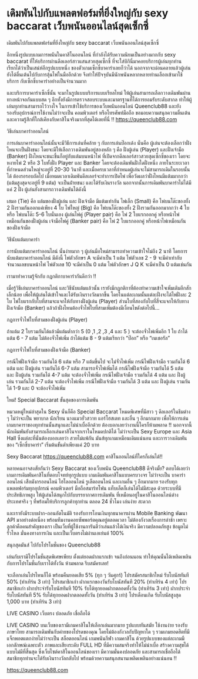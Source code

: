 # เดิมพันไปกับแพลตฟอร์มที่ยิ่งใหญ่กับ sexy baccarat เว็บพนันออนไลน์สุดเซ็กซี่

เดิมพันไปกับแพลตฟอร์มที่ยิ่งใหญ่กับ sexy baccarat เว็บพนันออนไลน์สุดเซ็กซี่

อีกหนึ่งรูปแบบเกมการพนันในคาสิโนออนไลน์ ที่กำลังได้รับความนิยมเป็นอย่างมากกับ sexy baccarat ที่ให้บริการผ่านดีลเลอร์สาวแสนสวยสุดเซ็กซี่ ที่จะใส่บิกินี่มาคอยบริการผู้เล่นทุกท่าน เรียกได้ว่าเป็นเสน่ห์อีกรูปแบบหนึ่ง ของตัวเกมเซ็กซี่บาคาร่าเลยก็ว่าได้ นอกจากจะผ่อนคลายแล้วผู้เล่นยังได้ตื่นเต้นไปกับการลุ้นไพ่ในมืออีกด้วย จึงทำให้ปัจจุบันมีนักพนันหลากหลายท่านเลือกเข้ามาใช้บริการ กับเซ็กซี่บาคาร่าอย่างเป็นจำนวนมาก

และบริการบาคาร่าเซ็กซี่นั้น จะมาในรูปแบบบริการแบบเรียลไทม์ ให้ผู้เล่นสามารถเลือกวางเดิมพันผ่านทางหน้าจอกันแบบสด ๆ อีกทั้งยังมีการตรวจสอบระบบและมาตรฐานที่ได้การยอมรับระดับสากล ทำให้ผู้เล่นทุกท่านสามารถไว้วางใจ ในการเข้าใช้บริการของเว็บพนันออนไลน์ Queenclub88 และยังรองรับอุปกรณ์การใช้งานไม่ว่าจะเป็น คอมพิวเตอร์ หรือโทรศัพท์มือถือ ขอมอบความสนุกความตื่นเต้น และความรู้สึกที่ใกล้เคียงกับคาสิโนจริงมากที่สุดได้เลยที่นี่ !!
https://queenclub88.com


วิธีเล่นบาคาร่าออนไลน์

การเล่นบาคาร่าออนไลน์นั้นจะมีวิธีการเล่นที่คล้าย ๆ กับการเล่นป๊อกเด้ง นั่นคือ ผู้เล่นจะต้องเลือกว่าฝั่งไหนจะเป็นฝั่งชนะ โดยจะมีให้เลือกวางเดิมพันอยู่สองหลัก ๆ คือ ฝั่งผู้เล่น (Player) และฝั่งเจ้ามือ (Banker) ฝั่งไหนจะชนะขึ้นก็อยู่กับแต้มบนหน้าไพ่ ที่เปิดจากดีลเลอร์สาวสวยสุดเซ็กซี่ของเรา โดยจะหงายไพ่ 2 หรือ 3 ใบทั้งฝั่ง Player และ Banker โดยจะต้องเดิมพันฝั่งใดฝั่งหนึ่ง ภายในระยะเวลาที่กำหนดส่วนใหญ่จะอยู่ที่ 20-30 วินาที และเมื่อครบเวลาที่กำหนดผู้เล่นจะไม่สามารถเดิมในรอบนั้นได้ ต้องรอรอบถัดไป เมื่อหมดเวลาเดิมพันดีลเลอร์จะทำการเปิดไพ่ เพื่อวัดผลว่าฝั่งไหนมีแต้มมากกว่า (แต้มสูงสุดจะอยู่ที่ 9 แต้ม) จะเป็นฝ่ายชนะ และได้รับเงินรางวัล นอกจากนั้นการเดิมพันบาคาร่าไม่ได้มีแค่ 2 ฝั่ง ผู้เล่นยังสามารถวางเดิมพันได้ดังนี้

เสมอ (Tie) คือ แต้มของฝั่งผู้เล่น และ ฝั่งเจ้ามือ มีแต้มเท่ากัน
ไพ่เล็ก (Small) คือ ไพ่บนโต๊ะของทั้ง 2 ฝั่งรวมกันออกแค่เพียง 4 ใบ
ไพ่ใหญ่ (Big) คือ ไพ่บนโต๊ะของทั้ง 2 ฝั่งรวมกันออกมากกว่า 4 ใบ หรือ ไพ่บนโต๊ะ 5-6 ใบนั่นเอง
ผู้เล่นไพ่คู่ (Player pair) คือ ไพ่ 2 ใบแรกออกคู่ หรือหน้าไพ่เหมือนกันของฝั่งผู้เล่น
เจ้ามือไพ่คู่ (Banker pair) คือ ไพ่ 2 ใบแรกออกคู่ หรือหน้าไพ่เหมือนกันของฝั่งเจ้ามือ

วิธีนับแต้มบาคาร่า

การนับแต้มบาคาร่าออนไลน์ นั้นง่ายมาก ๆ ผู้เล่นมือใหม่สามารถทำความเข้าใจไม่ถึง 2 นาที โดยการนับแต้มบาคาร่าออนไลน์ มีดังนี้
ไพ่ตัวอักษร A จะมีค่าเป็น 1 แต้ม
ไพ่ตัวเลข 2 - 9 จะมีค่าเท่ากับจำนวนเลขบนหน้าไพ่
ไพ่ตัวเลข 10 จะมีค่าเป็น 0 แต้ม
ไพ่ตัวอักษร J Q K จะมีค่าเป็น 0 แต้มเช่นกัน

เรามาทำความรู้จักกับ กฎกติกาบาคาร่ากันดีกว่า !!

เมื่อรู้วิธีเล่นบาคาร่าออนไลน์ และวิธีนับแต้มแล้วนั้น เรายังมีกฎกติกาที่ต้องทำความเข้าใจเพิ่มเติมอีกสักเล็กน้อย เพื่อให้ผู้เล่นได้เข้าใจและได้รับเงินรางวัลมากขึ้น โดยในแต่ละเกมนั้นแต่ละฝั่งจะได้ไพ่ฝั่งละ 2 ใบ ไพ่ใบแรกกับใบที่สามจะแจกให้กับทางฝั่งผู้เล่น (Player) ส่วนใบที่สองกับใบที่สี่จะแจกให้กับทางฝั่งเจ้ามือ (Banker) แล้วถ้าฝั่งไหนต้องจั่วไพ่ใบที่สามเพิ่มต้องมีเงื่อนไขดังต่อไปนี้…

กฎการจั่วไพ่ใบที่สามของฝั่งผู้เล่น (Player)

ถ้าแต้ม 2 ใบรวมกันได้แล้วมีแต้มต่ำกว่า 5 (0 ,1 ,2 ,3 ,4 และ 5 ) จะต้องจั่วไพ่เพิ่มอีก 1 ใบ
ถ้าได้แต้ม 6 - 7 แต้ม ไม่ต้องจั่วไพ่เพิ่ม
ถ้าได้แต้ม 8 - 9 แต้มเรียกว่า “ป๊อก” หรือ “เนเชอรัล”

กฎการจั่วไพ่ใบที่สามของฝั่งเจ้ามือ (Banker)

กรณีไพ่ฝั่งเจ้ามือ รวมกันได้ 6 แต้ม หรือ 7 แต้มขึ้นไป จะไม่จั่วไพ่เพิ่ม
กรณีไพ่ฝั่งเจ้ามือ รวมกันได้ 6 แต้ม และ ฝั่งผู้เล่น รวมกันได้ 6-7 แต้ม สามารถจั่วไพ่เพิ่มได้
กรณีไพ่ฝั่งเจ้ามือ รวมกันได้ 5 แต้ม และ ฝั่งผู้เล่น รวมกันได้ 4-7 แต้ม จะต้องจั่วไพ่เพิ่ม
กรณีไพ่ฝั่งเจ้ามือ รวมกันได้ 4 แต้ม และ ฝั่งผู้เล่น รวมกันได้ 2-7 แต้ม จะต้องจั่วไพ่เพิ่ม
กรณีไพ่ฝั่งเจ้ามือ รวมกันได้ 3 แต้ม และ ฝั่งผู้เล่น รวมกันได้ 1-9 และ 0 จะต้องจั่วไพ่เพิ่ม

ใหม่! Special Baccarat ขั้นสุดของการเดิมพัน

หมวดหมู่ใหม่ล่าสุดใน Sexy นั่นก็คือ Special Baccarat โหมดพิเศษที่มีสาว ๆ ดีลเลอร์ในธีมต่าง ๆ ไม่ว่าจะเป็น พยาบาล นักเรียน นางแมวยั่วสวาท แอร์โฮสเตท และอื่น ๆ อีกมากมาย เพื่อให้การเล่นเกมบาคาราของทุกท่านนั้นสนุกและไม่น่าเบื่ออีกด้วย ต้องบอกเลยว่างานนี้ใครก็ห้ามพลาด !! นอกจากนี้นักเดิมพันยังสามารถเลือกเล่นคาสิโนจากเราในโหมดปกติได้ ไม่ว่าจะเป็น Sexy Europe และ Asia Hall ซึ่งแต่ละที่นั่นต้องบอกเลยว่า สวยไม่แพ้กัน มันส์ทุกเกมเหมือนเดิมแน่นอน และการวางเดิมพันของ “เซ็กซี่บาคาร่า” เริ่มต้นขั้นต่ำเพียงแค่ 20 บาท 


Sexy Baccarat https://queenclub88.com คาสิโนออนไลน์ที่ใครก็เล่นได้!! 

หลายคนอาจสงสัยกันว่า Sexy Baccarat ของเว็บพนัน Queenclub88 ดีจริงมั้ย? ตอบได้เลยว่าเกมการเดิมพันคาสิโนที่ตอบโจทย์ทุกรูปแบบ เกมเดิมพันคาสิโนแบบครบวงจร ไม่ว่าจะเป็น บาคาร่าออนไลน์ เสือมังกรออนไลน์ ไฮโลออนไลน์ รูเล็ตออนไลน์ และเกมอื่น ๆ อีกมากมาย รองรับทุกแพลตฟอร์มทุกอุปกรณ์ คอมพิวเตอร์ มือถือสมาร์ทโฟน แท็บเล็ตก็เล่นได้ไม่มีสะดุด ด้วยระบบที่มีประสิทธิภาพสูง ให้ผู้เล่นได้สนุกไปกับบรรยากาศการเดิมพัน ที่เหมือนอยู่ในคาสิโนออนไลน์ต่างประเทศจริง ๆ ที่พร้อมให้บริการลูกค้าทุกท่าน ตลอด 24 ชั่วโมง เล่นง่าย สะดวก 

และเรายังมีระบบฝาก-ถอนอัตโนมัติ รองรับการโอนเงินทุกธนาคารผ่าน Mobile Banking พัฒนา API มาอย่างต่อเนื่อง พร้อมทีมงานคอยซัพพอร์ตคุณอยู่ตลอดเวลา ไม่ต้องกังวลเรื่องการล่าช้า เพราะลูกค้าคือคนสำคัญของเรา เป็นเว็บที่ผู้ใช้งานการันตีว่าเล่นแล้วได้เงินจริง มีความปลอดภัยสูง ข้อมูลไม่รั่วไหล มั่นคงทางการเงิน และเป็นเว็บตรงไม่ผ่านเอเย่นต์ 100%

สนุกสุดมันส์ ไปกับโปรโมชั่นของ Queenclub88

เล่นกับเรามีโปรโมชั่นสุดพิเศษเพียบ ตั้งแต่ยอดฝากแรกเข้า จนถึงก่อนนอน ทำให้คุณนั้นได้เพลิดเพลินกับการโปรโมชั่นกับเราได้ทั้งวัน ห้ามพลาด รีบสมัครเลย!

จะเลือกเล่นโปรไหนก็ได้ พร้อมคืนยอดเสีย 5% (ทุก ๆ วันศุกร์)
โปรสมัครสมาชิกใหม่ รับโบนัสทันที 50% (ทำเทิร์น 3 เท่า)
โปรสมาชิกเก่า ฝากแรกของวันรับโบนัสทันที 20% (ทำเทิร์น 4 เท่า)
โปรสมาชิกเก่า ฝากประจำรับโบนัสทันที 10% รับได้ทุกยอดฝากตลอดทั้งวัน (ทำเทิร์น 3 เท่า)
ฝากประจำ รับโบนัสทันที  5% รับได้ทุกยอดฝากตลอดทั้งวัน (ทำเทิร์น 3 เท่า)
โปรเดือนเกิด รับโบนัสสูงสุด 1,000 บาท (ทำเทิร์น 3 เท่า)

LIVE CASINO เว็บตรง ปลอดภัย เชื่อถือได้

LIVE CASINO บนเว็บของเรามีเกมคาสิโนให้เลือกเล่นมากมาย รูปแบบทันสมัย ใช้งานง่าย รองรับภาษาไทย สามารถเดิมพันกับค่ายของโปรดของคุณ โดยไม่ต้องกังวลกับปัญหาใด ๆ รวมเกมยอดฮิตที่มีแจ็กพอตแตกง่ายไม่ว่าจะเป็น สล็อตออนไลน์ เกมพนันกีฬา เกมคาสิโน ด้วยรูปแบบของแต่ละเกมมีเอกลักษณ์เฉพาะตัว ภาพและเสียงระดับ FULL HD ที่มีความสมจริงทำให้ไม่น่าเบื่อ สร้างความสุขได้แบบไม่มีที่สิ้นสุด ซึ่งเว็บไซต์คาสิโนออนไลน์ของเรา มีความมั่นคงปลอดภัย และสามารถเชื่อถือได้ สมาชิกทุกท่านจะได้รับเงินรางวัลกลับไป พร้อมด้วยความสนุกสนานเพลิดเพลินอย่างแน่นอน !!

https://queenclub88.com
